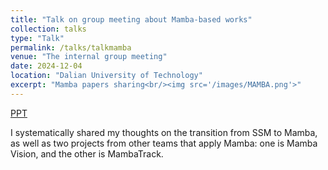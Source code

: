 ```yaml
---
title: "Talk on group meeting about Mamba-based works"
collection: talks
type: "Talk"
permalink: /talks/talkmamba
venue: "The internal group meeting"
date: 2024-12-04
location: "Dalian University of Technology"
excerpt: "Mamba papers sharing<br/><img src='/images/MAMBA.png'>"
---
```


[PPT](https://cyfedu-dlut.github.io/PersonalWeb/PPT/mamba.pdf)

I systematically shared my thoughts on the transition from SSM to Mamba, as well as two projects from other teams that apply Mamba: one is Mamba Vision, and the other is MambaTrack.


